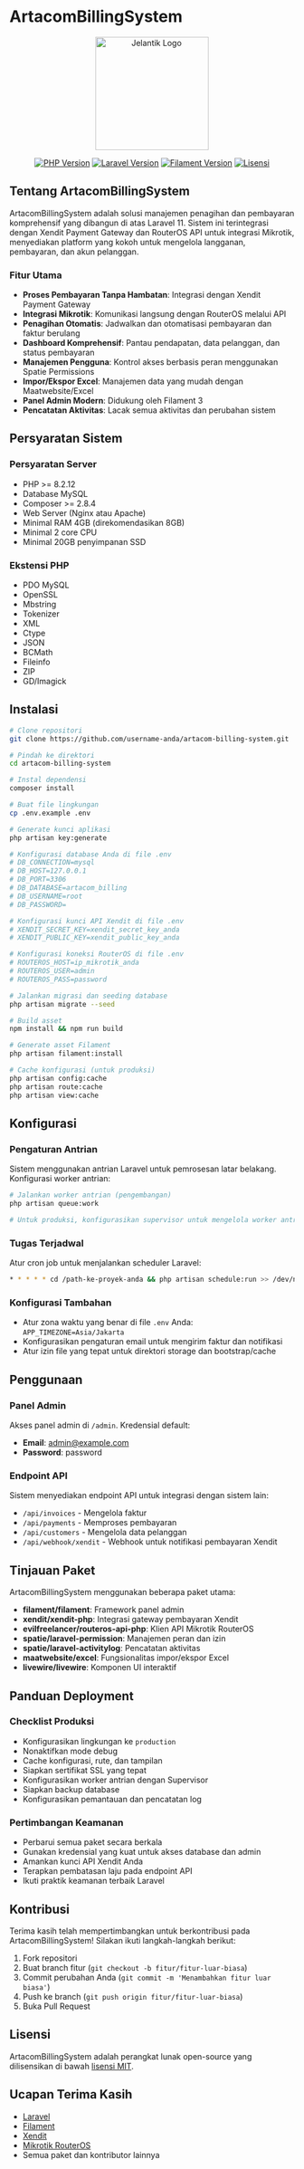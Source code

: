 # ArtacomBillingSystem

<p align="center">
  <img src="public/images/jelantik.jpeg" width="200" alt="Jelantik Logo">
</p>

<p align="center">
  <a href="#"><img src="https://img.shields.io/badge/PHP-8.2.12-blue.svg" alt="PHP Version"></a>
  <a href="#"><img src="https://img.shields.io/badge/Laravel-11.43.2-red.svg" alt="Laravel Version"></a>
  <a href="#"><img src="https://img.shields.io/badge/Filament-3.2.142-purple.svg" alt="Filament Version"></a>
  <a href="#"><img src="https://img.shields.io/badge/Lisensi-MIT-green.svg" alt="Lisensi"></a>
</p>

## Tentang ArtacomBillingSystem

ArtacomBillingSystem adalah solusi manajemen penagihan dan pembayaran komprehensif yang dibangun di atas Laravel 11. Sistem ini terintegrasi dengan Xendit Payment Gateway dan RouterOS API untuk integrasi Mikrotik, menyediakan platform yang kokoh untuk mengelola langganan, pembayaran, dan akun pelanggan.

### Fitur Utama

- **Proses Pembayaran Tanpa Hambatan**: Integrasi dengan Xendit Payment Gateway
- **Integrasi Mikrotik**: Komunikasi langsung dengan RouterOS melalui API
- **Penagihan Otomatis**: Jadwalkan dan otomatisasi pembayaran dan faktur berulang
- **Dashboard Komprehensif**: Pantau pendapatan, data pelanggan, dan status pembayaran
- **Manajemen Pengguna**: Kontrol akses berbasis peran menggunakan Spatie Permissions
- **Impor/Ekspor Excel**: Manajemen data yang mudah dengan Maatwebsite/Excel
- **Panel Admin Modern**: Didukung oleh Filament 3
- **Pencatatan Aktivitas**: Lacak semua aktivitas dan perubahan sistem

## Persyaratan Sistem

### Persyaratan Server

- PHP >= 8.2.12
- Database MySQL
- Composer >= 2.8.4
- Web Server (Nginx atau Apache)
- Minimal RAM 4GB (direkomendasikan 8GB)
- Minimal 2 core CPU
- Minimal 20GB penyimpanan SSD

### Ekstensi PHP

- PDO MySQL
- OpenSSL
- Mbstring
- Tokenizer
- XML
- Ctype
- JSON
- BCMath
- Fileinfo
- ZIP
- GD/Imagick

## Instalasi

```bash
# Clone repositori
git clone https://github.com/username-anda/artacom-billing-system.git

# Pindah ke direktori
cd artacom-billing-system

# Instal dependensi
composer install

# Buat file lingkungan
cp .env.example .env

# Generate kunci aplikasi
php artisan key:generate

# Konfigurasi database Anda di file .env
# DB_CONNECTION=mysql
# DB_HOST=127.0.0.1
# DB_PORT=3306
# DB_DATABASE=artacom_billing
# DB_USERNAME=root
# DB_PASSWORD=

# Konfigurasi kunci API Xendit di file .env
# XENDIT_SECRET_KEY=xendit_secret_key_anda
# XENDIT_PUBLIC_KEY=xendit_public_key_anda

# Konfigurasi koneksi RouterOS di file .env
# ROUTEROS_HOST=ip_mikrotik_anda
# ROUTEROS_USER=admin
# ROUTEROS_PASS=password

# Jalankan migrasi dan seeding database
php artisan migrate --seed

# Build asset
npm install && npm run build

# Generate asset Filament
php artisan filament:install

# Cache konfigurasi (untuk produksi)
php artisan config:cache
php artisan route:cache
php artisan view:cache
```

## Konfigurasi

### Pengaturan Antrian

Sistem menggunakan antrian Laravel untuk pemrosesan latar belakang. Konfigurasi worker antrian:

```bash
# Jalankan worker antrian (pengembangan)
php artisan queue:work

# Untuk produksi, konfigurasikan supervisor untuk mengelola worker antrian
```

### Tugas Terjadwal

Atur cron job untuk menjalankan scheduler Laravel:

```bash
* * * * * cd /path-ke-proyek-anda && php artisan schedule:run >> /dev/null 2>&1
```

### Konfigurasi Tambahan

- Atur zona waktu yang benar di file `.env` Anda: `APP_TIMEZONE=Asia/Jakarta`
- Konfigurasikan pengaturan email untuk mengirim faktur dan notifikasi
- Atur izin file yang tepat untuk direktori storage dan bootstrap/cache

## Penggunaan

### Panel Admin

Akses panel admin di `/admin`. Kredensial default:

- **Email**: admin@example.com
- **Password**: password

### Endpoint API

Sistem menyediakan endpoint API untuk integrasi dengan sistem lain:

- `/api/invoices` - Mengelola faktur
- `/api/payments` - Memproses pembayaran
- `/api/customers` - Mengelola data pelanggan
- `/api/webhook/xendit` - Webhook untuk notifikasi pembayaran Xendit

## Tinjauan Paket

ArtacomBillingSystem menggunakan beberapa paket utama:

- **filament/filament**: Framework panel admin
- **xendit/xendit-php**: Integrasi gateway pembayaran Xendit
- **evilfreelancer/routeros-api-php**: Klien API Mikrotik RouterOS
- **spatie/laravel-permission**: Manajemen peran dan izin
- **spatie/laravel-activitylog**: Pencatatan aktivitas
- **maatwebsite/excel**: Fungsionalitas impor/ekspor Excel
- **livewire/livewire**: Komponen UI interaktif

## Panduan Deployment

### Checklist Produksi

- Konfigurasikan lingkungan ke `production`
- Nonaktifkan mode debug
- Cache konfigurasi, rute, dan tampilan
- Siapkan sertifikat SSL yang tepat
- Konfigurasikan worker antrian dengan Supervisor
- Siapkan backup database
- Konfigurasikan pemantauan dan pencatatan log

### Pertimbangan Keamanan

- Perbarui semua paket secara berkala
- Gunakan kredensial yang kuat untuk akses database dan admin
- Amankan kunci API Xendit Anda
- Terapkan pembatasan laju pada endpoint API
- Ikuti praktik keamanan terbaik Laravel

## Kontribusi

Terima kasih telah mempertimbangkan untuk berkontribusi pada ArtacomBillingSystem! Silakan ikuti langkah-langkah berikut:

1. Fork repositori
2. Buat branch fitur (`git checkout -b fitur/fitur-luar-biasa`)
3. Commit perubahan Anda (`git commit -m 'Menambahkan fitur luar biasa'`)
4. Push ke branch (`git push origin fitur/fitur-luar-biasa`)
5. Buka Pull Request

## Lisensi

ArtacomBillingSystem adalah perangkat lunak open-source yang dilisensikan di bawah [lisensi MIT](https://opensource.org/licenses/MIT).

## Ucapan Terima Kasih

- [Laravel](https://laravel.com)
- [Filament](https://filamentphp.com)
- [Xendit](https://xendit.co) 
- [Mikrotik RouterOS](https://mikrotik.com)
- Semua paket dan kontributor lainnya
